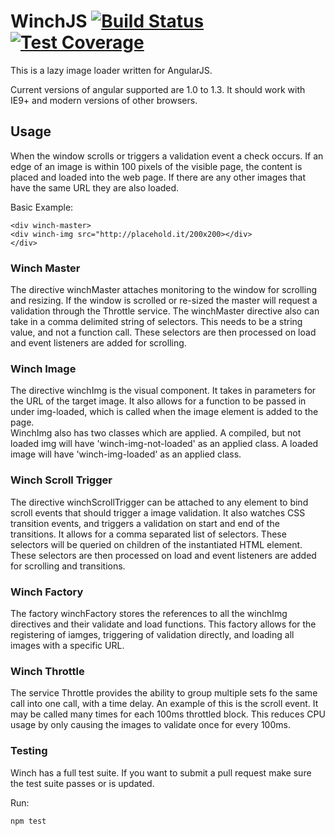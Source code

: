 # WinchJS [![Build Status](https://travis-ci.org/GeneralElectric/winchjs.svg?branch=master)](https://travis-ci.org/GeneralElectric/winchjs) [![Test Coverage](https://codeclimate.com/github/GeneralElectric/winchjs/badges/coverage.svg)](https://codeclimate.com/github/GeneralElectric/winchjs/coverage)

This is a lazy image loader written for AngularJS.

Current versions of angular supported are 1.0 to 1.3.  It should work with IE9+ and modern versions of other browsers.

## Usage
When the window scrolls or triggers a validation event a check occurs. If an edge of an image is within 100 pixels of 
the visible page, the content is placed and loaded into the web page.  If there are any other images that have the 
same URL they are also loaded.

Basic Example:

```
<div winch-master>
<div winch-img src="http://placehold.it/200x200></div>
</div>

```

### Winch Master 
The directive winchMaster attaches monitoring to the window for scrolling and resizing.  If the window is scrolled 
or re-sized the master will request a validation through the Throttle service.  The winchMaster directive also can take 
in a comma delimited string of selectors.  This needs to be a string value, and not a function call.  These selectors 
are then processed on load and event listeners are added for scrolling.

### Winch Image 
The directive winchImg is the visual component.  It takes in parameters for the URL of the target image.  It also 
allows for a function to be passed in under img-loaded, which is called when the image element is added to the page.  
WinchImg also has two classes which are applied.  A compiled, but not loaded img will have 'winch-img-not-loaded' as an 
applied class. A loaded image will have 'winch-img-loaded' as an applied class.

### Winch Scroll Trigger 
The directive winchScrollTrigger can be attached to any element to bind scroll events that should trigger a image 
validation.  It also watches CSS transition events, and triggers a validation on start and end of the transitions.  It 
allows for a comma separated list of selectors.  These selectors will be queried on children of the instantiated HTML 
element.  These selectors are then processed on load and event listeners are added for scrolling and transitions.

### Winch Factory 
The factory winchFactory stores the references to all the winchImg directives and their validate and load functions.
This factory allows for the registering of iamges, triggering of validation directly, and loading all images with a 
specific URL.

### Winch Throttle 
The service Throttle provides the ability to group multiple sets fo the same call into one call, with a time delay.  An 
example of this is the scroll event.  It may be called many times for each 100ms throttled block.  This reduces CPU usage 
by only causing the images to validate once for every 100ms.


### Testing 
Winch has a full test suite.  If you want to submit a pull request make sure the test suite passes or is updated.

Run:
```
npm test
```
